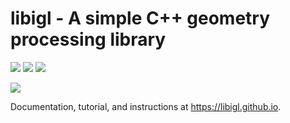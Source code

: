 # libigl - A simple C++ geometry processing library
[![](https://github.com/libigl/libigl/workflows/Build/badge.svg?event=push)](https://github.com/libigl/libigl/actions?query=workflow%3ABuild+branch%3Amaster+event%3Apush)
[![](https://github.com/libigl/libigl/workflows/Nightly/badge.svg)](https://github.com/libigl/libigl/actions?query=workflow%3ANightly+branch%3Amaster+event%3Aschedule)
[![](https://anaconda.org/conda-forge/igl/badges/installer/conda.svg)](https://anaconda.org/conda-forge/igl)

![](https://libigl.github.io/libigl-teaser.png)

Documentation, tutorial, and instructions at <https://libigl.github.io>.
